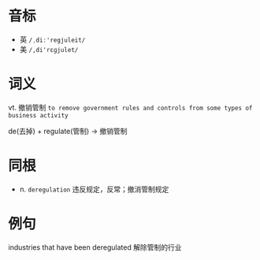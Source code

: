 # 音标

- 英 `/ˌdiː'regjuleit/`
- 美 `/,di'rɛɡjulet/`

# 词义

vt. 撤销管制
`to remove government rules and controls from some types of business activity`



de(去掉) + regulate(管制) → 撤销管制

# 同根

- n. `deregulation` 违反规定，反常；撤消管制规定

# 例句

industries that have been deregulated
解除管制的行业



